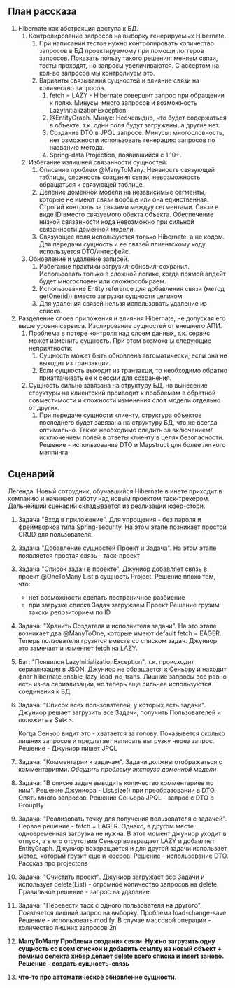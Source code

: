 ## План рассказа
1. Hibernate как абстракция доступа к БД.
    1. Контролирование запросов на выборку генерируемых Hibernate. 
        1. При написании тестов нужно контролировать количество запросов в БД проектируемому при помощи логгеров запросов. Показать пользу такого решения: меняем связи, тесты проходят, но запросы увеличиваются. С ассертом на кол-во запросов мы контролиуем это.
        2. Варианты связывания сущностей и влияние связи на количество запросов. 
            1. fetch = LAZY - Hibernate совершит запрос при обращении к полю. Минусы: много запросов и возможность LazyInitializationException.
            2. @EntityGraph. Минус: Неочевидно, что будет содержаться в объекте, т.к. одни поля будут загружены, а другие нет.
            3. Создание DTO в JPQL запросе. Минусы: многословность, нет озможности использовать генерацию запросов по названию метода.
            4. Spring-data Projection, появившийся с 1.10+.
    2. Избегание излишней связанности сущностей.
        1. Описание проблем @ManyToMany. Неявность связующей таблицы, сложность создания связи,  невозможность обращаться к связующей таблице.
        2. Деление доменной модели на независимые сегменты, которые не имеют связи вообще или она единственная. Строгий контроль за связями междуу сегментами. Связи в виде ID вместо связуемого обекта объекта. Обеспечение низкой связанности кода невозможно при сильной связанности доменной модели.
        3. Связующее поля используются только Hibernate, а не кодом. Для передачи сущность и ее связей плиентскому коду используется DTO/интерфейс.
    3. Обновление и удаление записей.
        1. Избегание практики загрузил-обновил-сохранил. Использовать только в сложной логике, когда прямой апдейт будет многословен или сложнособираем.
        2. Использование Entity reference для добавления связи (метод getOne(id)) вместо загрузки сущности целиком.
        3. Для удаления связей нельзя использовать удаление из списка.
2. Разделение слоев приложения и влияния Hibernate, не допуская его выше уровня сервиса. Изолирование сущностей от внешнего АПИ.
    1. Проблема в потере контроля над слоем данных, т.к. сервис может изменить сущность. При этом возможны следующие неприятности:
        1. Сущность может быть обновлена автоматически, если она не выходит из транзакции.
        2. Если сущность выходит из транзакци, то необходимо обратно приаттачивать ее к сессии для сохранения.
    2. Сущность сильно завязана на структуру БД, но вынесение структуры на клиентский проиводит к проблемам в обратной совместимости и сложности изменения слоя модели отдельно от других.
        1. При передаче сущности клиенту, структура объектов последнего будет завязана на структуру БД, что не всегда оптимально. Также необходимо следить за включением/исключением полей в ответы клиенту в целях безопасности. Решение - использование DTO и Mapstruct для более легкого мэппинга.

## Сценарий
Легенда: Новый сотрудник, обучавшийся Hibernate в инете приходит в компанию и начинает работу над новым проектом таск-трекером. Дальнейший сценарий складывается из реализации  юзер-стори.
1. Задача "Вход в приложение". Для упрощения - без пароля и фреймворков типа Spring-security. На этом этапе позникает простой CRUD для пользователя.
2. Задача "Добавление сущностей Проект и Задача". На этом этапе появляется простая связь - таск-проект
3. Задача "Список задач в проекте". Джуниор добавляет связь в проект @OneToMany List<Task> в сущность Project. Решение плохо тем, что:
    - нет возможности сделать постраничное разбиение
    - при загрузке списка Задач загружаем Проект
    Решение грузим такски репозиторием по ID 
4. Задача: "Хранить Создателя и исполнителя задачи". На это этапе возникает два @ManyToOne, которые имеют default fetch = EAGER. Теперь ползователи грузятся вместе со списком задач. Джуниор это замечает и изменяет fetch на LAZY.
5. Баг: "Появился LazyInitializationException", т.к. происходит сериализация в JSON. Джуниор не обращается к Сеньору и находит флаг hibernate.enable_lazy_load_no_trans. Лишние запросы все равно есть из-за сериализации, но теперь еще сильнее используются соединения к БД.
6. Задача: "Список всех пользователей, у которых есть задачи". Джуниор решает загрузить все Задачи, получить Пользователей и положить в Set<>. 
    
    Когда Сеньор видит это - хватается за голову. Показывется сколько лишних запросов и предлагает написать выгрузку через запрос. Решение - Джуниор пишет JPQL
7. Задача: "Комментарии к задачам". Задачи должны отображаться с комментариями. *Обсудить проблему экспоуза доменной модели*
8. Задача: "В списке задач выводить количество комментариев по ним". Решение Джуниора - List<Task>.size() при преобразовании в DTO. Опять много запросов. Решение Сеньора JPQL - запрос с DTO b GroupBy
9. Задача: "Реализовать точку для получения пользователя с задачей". Первое решение - fetch = EAGER.
Однако, в другом месте одновременная загрузка не нужна. В этот момент джуниор уходит в отпуск, а в его отсутствие Сеньор возвращает LAZY и добавляет EntityGraph. Джуниор возвращается и для другой задачи использает метод, который грузит еще и юзеров. Решение - использование DTO. Рассказ про projectons
10. Задача: "Очистить проект". Джуниор загружает все Задачи и использует delete(List) - огромное количество запросов на delete. Правильное решение - запрос на удаление. 
11. Задача: "Перевести таск с одного пользователя на другого". Появляется лишний запрос на выборку. Проблема load-change-save. Решение - использовать modify. В случае массовой операции - количество лишних запросов 2n
12. **ManyToMany Проблема создания связи. Нужно загрузить одну сущность со всем спискои и добавить ссылку на новый объект + помимо селекта хибер делает delete всего списка и insert заново. Решение - создать сущность-связь**
13. **что-то про автоматическое обновление сущности.**